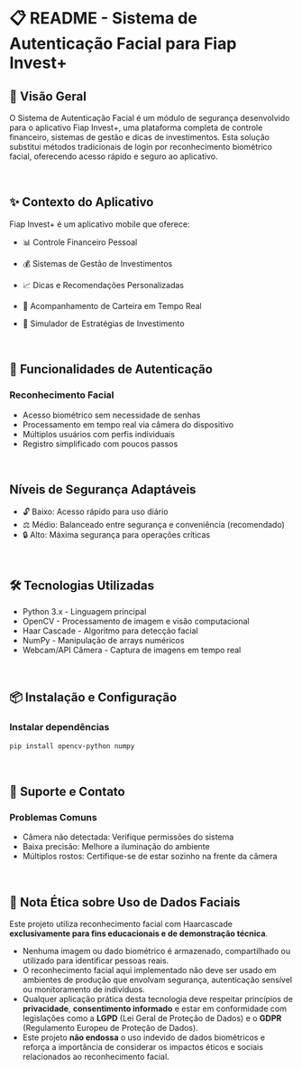 # 📋 README - Sistema de Autenticação Facial para Fiap Invest+

## 🎯 Visão Geral
O Sistema de Autenticação Facial é um módulo de segurança desenvolvido para o aplicativo Fiap Invest+, uma plataforma completa de controle financeiro, sistemas de gestão e dicas de investimentos. Esta solução substitui métodos tradicionais de login por reconhecimento biométrico facial, oferecendo acesso rápido e seguro ao aplicativo.

<br>

## ✨ Contexto do Aplicativo
Fiap Invest+ é um aplicativo mobile que oferece:

- 📊 Controle Financeiro Pessoal

- 💰 Sistemas de Gestão de Investimentos
- 📈 Dicas e Recomendações Personalizadas
- 🔄 Acompanhamento de Carteira em Tempo Real
- 🎯 Simulador de Estratégias de Investimento

<br>

## 🔐 Funcionalidades de Autenticação
### Reconhecimento Facial
- Acesso biométrico sem necessidade de senhas
- Processamento em tempo real via câmera do dispositivo
- Múltiplos usuários com perfis individuais
- Registro simplificado com poucos passos

<br>

## Níveis de Segurança Adaptáveis
- 🔓 Baixo: Acesso rápido para uso diário
- ⚖️ Médio: Balanceado entre segurança e conveniência (recomendado)
- 🔒 Alto: Máxima segurança para operações críticas

<br>

## 🛠️ Tecnologias Utilizadas
- Python 3.x - Linguagem principal
- OpenCV - Processamento de imagem e visão computacional
- Haar Cascade - Algoritmo para detecção facial
- NumPy - Manipulação de arrays numéricos
- Webcam/API Câmera - Captura de imagens em tempo real

<br>

## 📦 Instalação e Configuração

### Instalar dependências
```bash
pip install opencv-python numpy
```
<br>

## 🤝 Suporte e Contato
### Problemas Comuns
- Câmera não detectada: Verifique permissões do sistema
- Baixa precisão: Melhore a iluminação do ambiente
- Múltiplos rostos: Certifique-se de estar sozinho na frente da câmera
<br>

## 🧾 Nota Ética sobre Uso de Dados Faciais

Este projeto utiliza reconhecimento facial com Haarcascade **exclusivamente para fins educacionais e de demonstração técnica**.  

- Nenhuma imagem ou dado biométrico é armazenado, compartilhado ou utilizado para identificar pessoas reais.  
- O reconhecimento facial aqui implementado não deve ser usado em ambientes de produção que envolvam segurança, autenticação sensível ou monitoramento de indivíduos.  
- Qualquer aplicação prática desta tecnologia deve respeitar princípios de **privacidade**, **consentimento informado** e estar em conformidade com legislações como a **LGPD** (Lei Geral de Proteção de Dados) e o **GDPR** (Regulamento Europeu de Proteção de Dados).  
- Este projeto **não endossa** o uso indevido de dados biométricos e reforça a importância de considerar os impactos éticos e sociais relacionados ao reconhecimento facial.  
